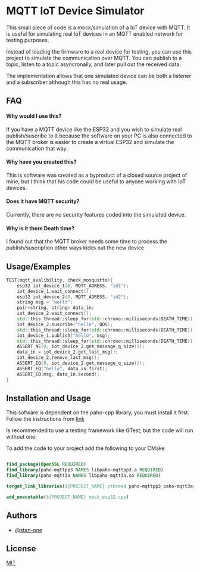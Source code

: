 
# MQTT IoT Device Simulator 

This small piece of code is a mock/simulation of a IoT device with MQTT. It is useful for simulating real IoT devices in an MQTT enabled network for testing purposes.

Instead of loading the firmware to a real device for testing, you can use this project to simulate the communication over MQTT. You can publish to a topic, listen to a topic asyncronally, and later pull out the received data.

The implementation allows that one simulated device can be both a listener and a subscriber although this has no real usage.








## FAQ

#### Why would I use this?

If you have a MQTT device like the ESP32 and you wish to simulate real publish/suscribe to it because the software on your PC is also connected to the MQTT broker is easier to create a virtual ESP32 and simulate the communication that way. 

#### Why have you created this?

This is software was created as a byproduct of a closed source project of mine, but I think that his code could be useful to anyone working with IoT devices.

#### Does it have MQTT security?

Currently, there are no security features coded into the simulated device.

#### Why is it there Death time?

I found out that the MQTT broker needs some time to process the publish/suscription other ways kicks out the new device


## Usage/Examples

```cpp
TEST(mqtt_avalibility, check_mosquitto){
    esp32 iot_device_1(0, MQTT_ADRESS, "id1");
    iot_device_1.wait_connect();
    esp32 iot_device_2(0, MQTT_ADRESS, "id2");
    string msg = "world";
    pair<string, string> data_in;
    iot_device_2.wait_connect();
    std::this_thread::sleep_for(std::chrono::milliseconds(DEATH_TIME));
    iot_device_2.suscribe("hello", QOS);
    std::this_thread::sleep_for(std::chrono::milliseconds(DEATH_TIME));
    iot_device_1.publish("hello", msg);
    std::this_thread::sleep_for(std::chrono::milliseconds(DEATH_TIME));
    ASSERT_NE(0, iot_device_2.get_message_q_size());
    data_in = iot_device_2.get_last_msg();
    iot_device_2.remove_last_msg();
    ASSERT_EQ(0, iot_device_2.get_message_q_size());
    ASSERT_EQ("hello", data_in.first);
    ASSERT_EQ(msg, data_in.second);
}
```


## Installation and Usage

This sofware is dependent on the paho-cpp library, you must install it first.
Follow the instructions from [link](https://github.com/eclipse/paho.mqtt.cpp)

Is recommended to use a testing framework like GTest, but the code will run without one.

To add the code to your project add the following to your CMake

```cmake

find_package(OpenSSL REQUIRED)
find_library(paho-mqttpp3 NAMES libpaho-mqttpp3.a REQUIRED)
find_library(paho-mqtt3a NAMES libpaho-mqtt3a.so REQUIRED)

target_link_libraries(${PROJECT_NAME} pthread paho-mqttpp3 paho-mqtt3as ${CMAKE_DL_LIBS}) 

add_executable(${PROJECT_NAME} mock_esp32.cpp)
```


## Authors

- [@stan-one](https://www.github.com/stan-one)


## License

[MIT](https://choosealicense.com/licenses/mit/)

